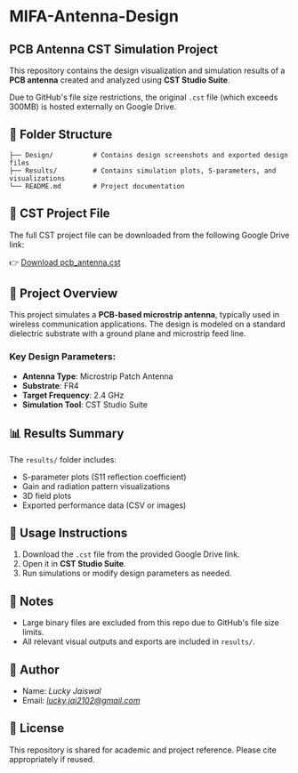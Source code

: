 # MIFA-Antenna-Design


## PCB Antenna CST Simulation Project

This repository contains the design visualization and simulation results of a **PCB antenna** created and analyzed using **CST Studio Suite**.

Due to GitHub's file size restrictions, the original `.cst` file (which exceeds 300MB) is hosted externally on Google Drive.

## 📁 Folder Structure

```
├── Design/          # Contains design screenshots and exported design files
├── Results/         # Contains simulation plots, S-parameters, and visualizations
└── README.md        # Project documentation
```

## 🔗 CST Project File

The full CST project file can be downloaded from the following Google Drive link:

👉 [Download pcb_antenna.cst](https://drive.google.com/file/d/1wvrlua3h0MtGu7wxtD1N95nFiFG3BNJA/view?usp=drive_link)


## 📐 Project Overview

This project simulates a **PCB-based microstrip antenna**, typically used in wireless communication applications. The design is modeled on a standard dielectric substrate with a ground plane and microstrip feed line.

### Key Design Parameters:
- **Antenna Type**: Microstrip Patch Antenna
- **Substrate**: FR4
- **Target Frequency**: 2.4 GHz 
- **Simulation Tool**: CST Studio Suite

## 📊 Results Summary

The `results/` folder includes:
- S-parameter plots (S11 reflection coefficient)
- Gain and radiation pattern visualizations
- 3D field plots
- Exported performance data (CSV or images)

## 🚀 Usage Instructions

1. Download the `.cst` file from the provided Google Drive link.
2. Open it in **CST Studio Suite**.
3. Run simulations or modify design parameters as needed.

## 🧾 Notes

- Large binary files are excluded from this repo due to GitHub's file size limits.
- All relevant visual outputs and exports are included in `results/`.

## 👤 Author

- Name: *Lucky Jaiswal*
- Email: *lucky.jai2102@gmail.com*

## 📄 License

This repository is shared for academic and project reference. Please cite appropriately if reused.


